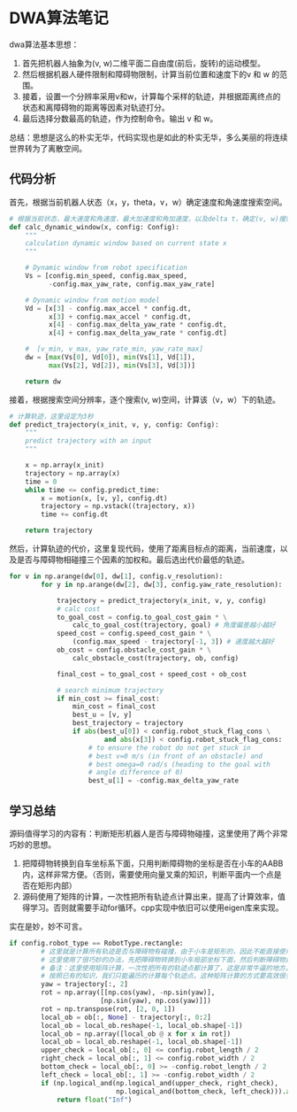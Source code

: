 # DWA算法笔记

dwa算法基本思想：

1. 首先把机器人抽象为(v, w)二维平面二自由度(前后，旋转)的运动模型。
2. 然后根据机器人硬件限制和障碍物限制，计算当前位置和速度下的v 和 w 的范围。
3. 接着，设置一个分辨率采用v和w，计算每个采样的轨迹，并根据距离终点的状态和离障碍物的距离等因素对轨迹打分。
4. 最后选择分数最高的轨迹，作为控制命令。输出 v 和 w。

总结：思想是这么的朴实无华，代码实现也是如此的朴实无华，多么美丽的将连续世界转为了离散空间。

## 代码分析

首先，根据当前机器人状态（x，y，theta，v，w）确定速度和角速度搜索空间。

```python
# 根据当前状态，最大速度和角速度，最大加速度和角加速度，以及delta t，确定(v, w)搜索空间
def calc_dynamic_window(x, config: Config):
    """
    calculation dynamic window based on current state x
    """

    # Dynamic window from robot specification
    Vs = [config.min_speed, config.max_speed,
          -config.max_yaw_rate, config.max_yaw_rate]

    # Dynamic window from motion model
    Vd = [x[3] - config.max_accel * config.dt,
          x[3] + config.max_accel * config.dt,
          x[4] - config.max_delta_yaw_rate * config.dt,
          x[4] + config.max_delta_yaw_rate * config.dt]

    #  [v_min, v_max, yaw_rate_min, yaw_rate_max]
    dw = [max(Vs[0], Vd[0]), min(Vs[1], Vd[1]),
          max(Vs[2], Vd[2]), min(Vs[3], Vd[3])]

    return dw
```

接着，根据搜索空间分辨率，逐个搜索(v, w)空间，计算该（v，w）下的轨迹。

```python
# 计算轨迹，这里设定为3秒
def predict_trajectory(x_init, v, y, config: Config):
    """
    predict trajectory with an input
    """

    x = np.array(x_init)
    trajectory = np.array(x)
    time = 0
    while time <= config.predict_time:
        x = motion(x, [v, y], config.dt)
        trajectory = np.vstack((trajectory, x))
        time += config.dt

    return trajectory
```

然后，计算轨迹的代价，这里复现代码，使用了距离目标点的距离，当前速度，以及是否与障碍物相碰撞三个因素的加权和。最后选出代价最低的轨迹。

```python
for v in np.arange(dw[0], dw[1], config.v_resolution):
        for y in np.arange(dw[2], dw[3], config.yaw_rate_resolution):

            trajectory = predict_trajectory(x_init, v, y, config)
            # calc cost
            to_goal_cost = config.to_goal_cost_gain * \
                calc_to_goal_cost(trajectory, goal) # 角度偏差越小越好
            speed_cost = config.speed_cost_gain * \
                (config.max_speed - trajectory[-1, 3]) # 速度越大越好
            ob_cost = config.obstacle_cost_gain * \
                calc_obstacle_cost(trajectory, ob, config)

            final_cost = to_goal_cost + speed_cost + ob_cost

            # search minimum trajectory
            if min_cost >= final_cost:
                min_cost = final_cost
                best_u = [v, y]
                best_trajectory = trajectory
                if abs(best_u[0]) < config.robot_stuck_flag_cons \
                        and abs(x[3]) < config.robot_stuck_flag_cons:
                    # to ensure the robot do not get stuck in
                    # best v=0 m/s (in front of an obstacle) and
                    # best omega=0 rad/s (heading to the goal with
                    # angle difference of 0)
                    best_u[1] = -config.max_delta_yaw_rate
```

## 学习总结

源码值得学习的内容有：判断矩形机器人是否与障碍物碰撞，这里使用了两个非常巧妙的思想。

1. 把障碍物转换到自车坐标系下面，只用判断障碍物的坐标是否在小车的AABB内，这样非常方便。（否则，需要使用向量叉乘的知识，判断平面内一个点是否在矩形内部）
2. 源码使用了矩阵的计算，一次性把所有轨迹点计算出来，提高了计算效率，值得学习。否则就需要手动for循环。cpp实现中依旧可以使用eigen库来实现。

实在是妙，妙不可言。

```python
if config.robot_type == RobotType.rectangle:
        # 这里就是计算所有轨迹是否与障碍物有碰撞，由于小车是矩形的，因此不能直接使用小车到障碍物的距离来判断。
        # 这里使用了很巧妙的办法，先把障碍物转换到小车局部坐标下面，然后判断障碍物是否在小车的范围内。
        # 备注：这里使用矩阵计算，一次性把所有的轨迹点都计算了，这是非常牛逼的地方。是我们需要学习的地方，否则
        # 按照已有的知识，我们只能遍历的计算每个轨迹点。这种矩阵计算的方式要高效很多。
        yaw = trajectory[:, 2]
        rot = np.array([[np.cos(yaw), -np.sin(yaw)],
                       [np.sin(yaw), np.cos(yaw)]])
        rot = np.transpose(rot, [2, 0, 1])
        local_ob = ob[:, None] - trajectory[:, 0:2]
        local_ob = local_ob.reshape(-1, local_ob.shape[-1])
        local_ob = np.array([local_ob @ x for x in rot])
        local_ob = local_ob.reshape(-1, local_ob.shape[-1])
        upper_check = local_ob[:, 0] <= config.robot_length / 2
        right_check = local_ob[:, 1] <= config.robot_width / 2
        bottom_check = local_ob[:, 0] >= -config.robot_length / 2
        left_check = local_ob[:, 1] >= -config.robot_width / 2
        if (np.logical_and(np.logical_and(upper_check, right_check),
                           np.logical_and(bottom_check, left_check))).any():
            return float("Inf")
```



